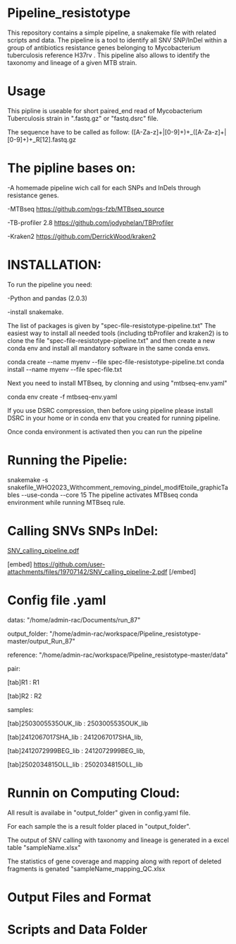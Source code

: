 # Pipeline_resistotype
This repository contains a simple pipeline, a snakemake file with related scripts and data. The pipeline is a tool to identify all SNV SNP/InDel within a group of antibiotics resistance genes belonging to Mycobacterium tuberculosis reference H37rv .
This pipeline also allows to identify the taxonomy and lineage of a given MTB strain.

# Usage 
This pipline is useable for short paired_end read of Mycobacterium Tuberculosis strain in ".fastq.gz" or "fastq.dsrc" file.

The sequence have to be called as follow:
([A-Za-z]+|[0-9]+)+_([A-Za-z]+|[0-9]+)+_R[12].fastq.gz

# The pipline bases on:

-A homemade pipeline wich call for each SNPs and InDels through resistance genes. 

-MTBseq https://github.com/ngs-fzb/MTBseq_source

-TB-profiler 2.8 https://github.com/jodyphelan/TBProfiler

-Kraken2 https://github.com/DerrickWood/kraken2

# INSTALLATION:

To run the pipeline you need:

 -Python and pandas (2.0.3) 
 
 -install snakemake.

The list of packages is given by "spec-file-resistotype-pipeline.txt"
The easiest way to install all needed tools (including tbProfiler and kraken2) is to clone the file "spec-file-resistotype-pipeline.txt" and then create a new conda env and install all mandatory software in the same conda envs.  

conda create --name myenv --file spec-file-resistotype-pipeline.txt
conda install --name myenv --file spec-file.txt

Next you need to install MTBseq, by clonning and using "mtbseq-env.yaml"

conda env create -f mtbseq-env.yaml

If you use DSRC compression, then before using pipeline please install DSRC in your home or in conda env that you created for running pipeline.  

Once conda environment is activated then you can run the pipeline 


# Running the Pipelie: 

snakemake -s  snakefile_WHO2023_Withcomment_removing_pindel_modifEtoile_graphicTables --use-conda --core 15
The pipeline activates MTBseq conda environment while running MTBseq rule.

# Calling SNVs SNPs InDel:
[SNV_calling_pipeline.pdf](https://github.com/user-attachments/files/19707089/SNV_calling_pipeline.pdf)


[embed] https://github.com/user-attachments/files/19707142/SNV_calling_pipeline-2.pdf [/embed]


# Config file .yaml

datas: "/home/admin-rac/Documents/run_87" 

output_folder: "/home/admin-rac/workspace/Pipeline_resistotype-master/output_Run_87"

reference: "/home/admin-rac/workspace/Pipeline_resistotype-master/data"


pair:

 [tab]R1 : R1
 
 [tab]R2 : R2
    
samples:

 [tab]2503005535OUK_lib : 2503005535OUK_lib
 
 [tab]2412067017SHA_lib : 2412067017SHA_lib,
 
 [tab]2412072999BEG_lib : 2412072999BEG_lib,
 
 [tab]2502034815OLL_lib : 2502034815OLL_lib


# Runnin on Computing Cloud: 

All result is availabe in "output_folder" given in config.yaml file.

For each sample the is a result folder placed in "output_folder".

The output of SNV calling with taxonomy and lineage is generated in a  excel table "sampleName.xlsx"


The statistics of gene coverage and mapping along with report of deleted fragments is genated  "sampleName_mapping_QC.xlsx   



# Output Files and Format


# Scripts and Data Folder

